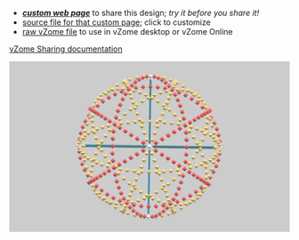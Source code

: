 
 - [***custom web page***][post] to share this design; *try it before you share it!*
 - [source file for that custom page][source]; click to customize
 - [raw vZome file][raw] to use in vZome desktop or vZome Online

[vZome Sharing documentation](https://vzome.github.io/vzome/sharing.html#how-it-works)

![Image](<30-gon-field-16-rings.png>)


[post]: <https://John-Kostick.github.io/vzome-sharing/2022/02/08/30-gon-field-16-rings-17-35-50.html>
[source]: <https://github.com/John-Kostick/vzome-sharing/edit/main/_posts/2022-02-08-30-gon-field-16-rings-17-35-50.md>
[raw]: <https://raw.githubusercontent.com/John-Kostick/vzome-sharing/main/2022/02/08/17-35-50-30-gon-field-16-rings/30-gon-field-16-rings.vZome>
